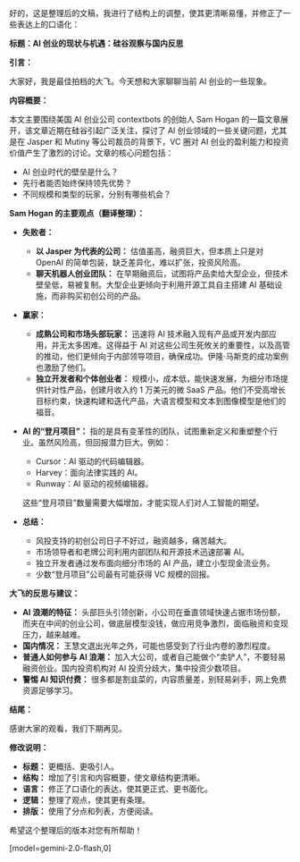 好的，这是整理后的文稿，我进行了结构上的调整，使其更清晰易懂，并修正了一些表达上的口语化：

**标题：AI 创业的现状与机遇：硅谷观察与国内反思**

**引言：**

大家好，我是最佳拍档的大飞。今天想和大家聊聊当前 AI 创业的一些现象。

**内容概要：**

本文主要围绕美国 AI 创业公司 contextbots 的创始人 Sam Hogan 的一篇文章展开，该文章近期在硅谷引起广泛关注，探讨了 AI 创业领域的一些关键问题，尤其是在 Jasper 和 Mutiny 等公司裁员的背景下，VC 圈对 AI 创业的盈利能力和投资价值产生了激烈的讨论。文章的核心问题包括：

*   AI 创业时代的壁垒是什么？
*   先行者能否始终保持领先优势？
*   不同规模和类型的玩家，分别有哪些机会？

**Sam Hogan 的主要观点（翻译整理）：**

*   **失败者：**
    *   **以 Jasper 为代表的公司：** 估值虽高，融资巨大，但本质上只是对 OpenAI 的简单包装，缺乏差异化，难以扩张，投资风险高。
    *   **聊天机器人创业团队：** 在早期融资后，试图将产品卖给大型企业，但技术壁垒低，易被复制。大型企业更倾向于利用开源工具自主搭建 AI 基础设施，而非购买初创公司的产品。
*   **赢家：**
    *   **成熟公司和市场头部玩家：** 迅速将 AI 技术融入现有产品或开发内部应用，并无太多困难。这得益于 AI 对这些公司生死攸关的重要性，以及高管的推动，他们更倾向于内部领导项目，确保成功。伊隆·马斯克的成功案例也激励了他们。
    *   **独立开发者和个体创业者：** 规模小，成本低，能快速发展，为细分市场提供针对性产品，创建月收入约 1 万美元的微 SaaS 产品。他们不受高增长目标约束，快速构建和迭代产品，大语言模型和文本到图像模型是他们的福音。
*   **AI 的“登月项目”：** 指的是具有变革性的团队，试图重新定义和重塑整个行业。虽然风险高，但回报潜力巨大。例如：
    *   Cursor：AI 驱动的代码编辑器。
    *   Harvey：面向法律实践的 AI。
    *   Runway：AI 驱动的视频编辑器。

    这些“登月项目”数量需要大幅增加，才能实现人们对人工智能的期望。
*   **总结：**
    *   风投支持的初创公司日子不好过，融资越多，痛苦越大。
    *   市场领导者和老牌公司利用内部团队和开源技术迅速部署 AI。
    *   独立开发者通过发布面向细分市场的 AI 产品，建立小型现金流业务。
    *   少数“登月项目”公司最有可能获得 VC 规模的回报。

**大飞的反思与建议：**

*   **AI 浪潮的特征：** 头部巨头引领创新，小公司在垂直领域快速占据市场份额，而夹在中间的创业公司，做底层模型没钱，做应用竞争激烈，面临融资和变现压力，越来越难。
*   **国内情况：** 王慧文退出光年之外，可能也感受到了行业内卷的激烈程度。
*   **普通人如何参与 AI 浪潮：** 加入大公司，或者自己能做个“卖铲人”，不要轻易融资创业。国内投资机构对 AI 投资分歧大，集中投资少数项目。
*   **警惕 AI 知识付费：** 很多都是割韭菜的，内容质量差，别轻易剁手，网上免费资源足够学习。

**结尾：**

感谢大家的观看，我们下期再见。

**修改说明：**

*   **标题：** 更概括、更吸引人。
*   **结构：** 增加了引言和内容概要，使文章结构更清晰。
*   **语言：** 修正了口语化的表达，使其更正式、更书面化。
*   **逻辑：** 整理了观点，使其更有条理。
*   **排版：** 使用了分点和列表，方便阅读。

希望这个整理后的版本对您有所帮助！

[model=gemini-2.0-flash,0]
